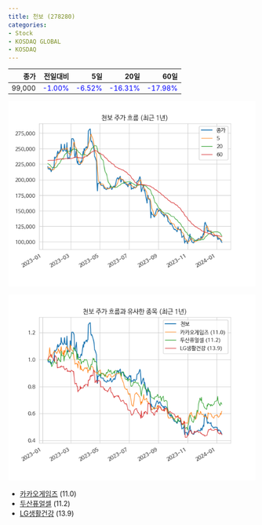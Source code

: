 ```yaml
---
title: 천보 (278280)
categories:
- Stock
- KOSDAQ GLOBAL
- KOSDAQ
---
```


|종가|전일대비|5일|20일|60일|
|---:|-------:|--:|---:|---:|
|99,000|<span style="color: blue">-1.00%</span>|<span style="color: blue">-6.52%</span>|<span style="color: blue">-16.31%</span>|<span style="color: blue">-17.98%</span>|


<!-- more -->

![278280](/assets/images/stock/278280.png)

![278280](/assets/images/stock/278280_sim.png)

- [카카오게임즈](/293490/) (11.0)
- [두산퓨얼셀](/336260/) (11.2)
- [LG생활건강](/051900/) (13.9)